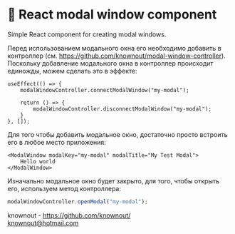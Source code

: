 # 🧊 React modal window component

Simple React component for creating modal windows.

Перед использованием модального окна его необходимо добавить в
контроллер (см. https://github.com/knownout/modal-window-controller).
Поскольку добавление модального окна в контроллер происходит единожды, можем
сделать это в эффекте:

```tsx
useEffect(() => {
    modalWindowController.connectModalWindow("my-modal");

    return () => {
        modalWindowController.disconnectModalWindow("my-modal");
    }
}, []);
```

Для того чтобы добавить модальное окно, достаточно просто
встроить его в любое место приложения:

```tsx
<ModalWindow modalKey="my-modal" modalTitle="My Test Modal">
    Hello world
</ModalWindow>
```

Изначально модальное окно будет закрыто, для того, чтобы открыть его,
используем метод контроллера:

```ts
modalWindowController.openModal("my-modal");
```

knownout - https://github.com/knownout/
<br>knownout@hotmail.com

